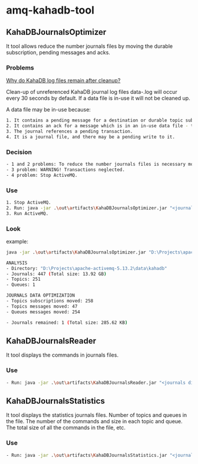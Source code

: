 # amq-kahadb-tool

## KahaDBJournalsOptimizer

It tool allows reduce the number journals files by moving the durable subscription, pending messages and acks.

### Problems

[Why do KahaDB log files remain after cleanup?](http://activemq.apache.org/why-do-kahadb-log-files-remain-after-cleanup.html)

Clean-up of unreferenced KahaDB journal log files data-<id>.log will occur every 30 seconds by default. If a data file is in-use it will not be cleaned up.

A data file may be in-use because:
```sh
1. It contains a pending message for a destination or durable topic subscription.
2. It contains an ack for a message which is in an in-use data file - the ack cannot be removed as a recovery would then mark the message for redelivery.
3. The journal references a pending transaction.
4. It is a journal file, and there may be a pending write to it.
```

### Decision

```sh
- 1 and 2 problems: To reduce the number journals files is necessary moving the durable subscription, pending messages and acks in one or more files.
- 3 problem: WARNING! Transactions neglected.
- 4 problem: Stop ActiveMQ.
```

### Use

```sh
1. Stop ActiveMQ.
2. Run: java -jar .\out\artifacts\KahaDBJournalsOptimizer.jar "<journals directory>" (example: java -jar .\out\artifacts\KahaDBJournalsOptimizer.jar "D:\Projects\apache-activemq-5.13.2\data\kahadb")
3. Run ActiveMQ.
```

### Look

example:

```sh
java -jar .\out\artifacts\KahaDBJournalsOptimizer.jar "D:\Projects\apache-activemq-5.13.2\data\kahadb"
```
```sh
ANALYSIS
- Directory: "D:\Projects\apache-activemq-5.13.2\data\kahadb"
- Journals: 447 (Total size: 13.92 GB)
- Topics: 251
- Queues: 1
```
```sh
JOURNALS DATA OPTIMIZATION
- Topics subscriptions moved: 258
- Topics messages moved: 47
- Queues messages moved: 254

- Journals remained: 1 (Total size: 285.62 KB)
```

## KahaDBJournalsReader

It tool displays the commands in journals files.


### Use

```sh
- Run: java -jar .\out\artifacts\KahaDBJournalsReader.jar "<journals directory>" (example: java -jar .\out\artifacts\KahaDBJournalsReader.jar "D:\Projects\apache-activemq-5.13.2\data\kahadb")
```

## KahaDBJournalsStatistics

It tool displays the statistics journals files. Number of topics and queues in the file. The number of the commands and size in each topic and queue. The total size of all the commands in the file, etc.

### Use
```sh
- Run: java -jar .\out\artifacts\KahaDBJournalsStatistics.jar "<journals directory>" (example: java -jar .\out\artifacts\KahaDBJournalsStatistics.jar "D:\Projects\apache-activemq-5.13.2\data\kahadb")
```